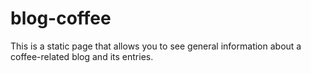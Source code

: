 # blog-coffee
This is a static page that allows you to see general information about a coffee-related blog and its entries.
